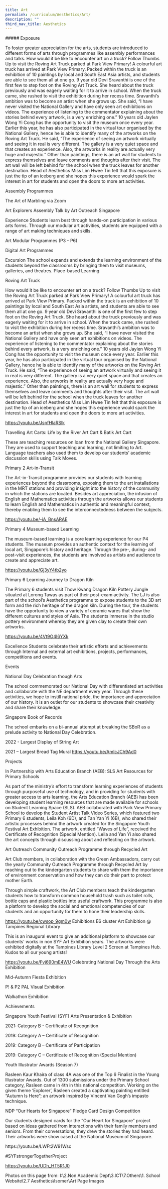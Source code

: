 ```yaml
---
title: Art
permalink: /curriculum/Aesthetics/Art/
description: ""
third_nav_title: Aesthetics
---
```

<p align="justify">
##### Exposure<br>

	
To foster greater appreciation for the arts, students are introduced to different forms of arts through programmes like assembly performances and talks.
How would it be like to encounter art on a truck? Follow Thumbs Up to visit the Roving Art Truck parked at Park View Primary!
A colourful art truck has arrived at Park View Primary. Packed within the truck is an exhibition of 10 paintings by local and South East Asia artists, and students are able to see them all at one go. 
9 year old Devi Sravanthi is one of the first few to step foot on the Roving Art Truck. She heard about the truck previously and was eagerly waiting for it to arrive in school. When the truck came, she rushed to visit the exhibition during her recess time. 
Sravanthi’s ambition was to become an artist when she grows up. She said, “I have never visited the National Gallery and have only seen art exhibitions on videos. The experience of listening to the commentator explaining about the stories behind every artwork, is a very enriching one.”
10 years old Jaylen Wong Yi Cong has the opportunity to visit the museum once every year. Earlier this year, he has also participated in the virtual tour organised by the National Gallery, hence he is able to identify many of the artworks on the Roving Art Truck.
He said, “The experience of seeing an artwork virtually and seeing it in real is very different. The gallery is a very quiet space and that creates an experience. Also, the artworks in reality are actually very huge and majestic.”
Other than paintings, there is an art wall for students to express themselves and leave comments and thoughts after their visit. The art wall will be left behind for the school when the truck leaves for another destination. 
Head of Aesthetics Miss Lim Hwee Tin felt that this exposure is just the tip of an iceberg and she hopes this experience would spark the interest in art for students and open the doors to more art activities.





Assembly Programmes

The Art of Marbling via Zoom

 

Art Explorers Assembly Talk by Art Outreach Singapore

 
Experience
Students learn best through hands-on participation in various arts forms. Through our modular art activities, students are equipped with a range of art making techniques and skills.

Art Modular Programmes (P3 - P6)

 
 

Digital Art Programmes
 
 
Excursion
The school expands and extends the learning environment of the students beyond the classrooms by bringing them to visit museums, galleries, and theatres.
Place-based Learning

Roving Art Truck

How would it be like to encounter art on a truck? Follow Thumbs Up to visit the Roving Art Truck parked at Park View Primary!
A colourful art truck has arrived at Park View Primary. Packed within the truck is an exhibition of 10 paintings by local and South East Asia artists, and students are able to see them all at one go. 
9 year old Devi Sravanthi is one of the first few to step foot on the Roving Art Truck. She heard about the truck previously and was eagerly waiting for it to arrive in school. When the truck came, she rushed to visit the exhibition during her recess time. 
Sravanthi’s ambition was to become an artist when she grows up. She said, “I have never visited the National Gallery and have only seen art exhibitions on videos. The experience of listening to the commentator explaining about the stories behind every artwork, is a very enriching one.”
10 years old Jaylen Wong Yi Cong has the opportunity to visit the museum once every year. Earlier this year, he has also participated in the virtual tour organised by the National Gallery, hence he is able to identify many of the artworks on the Roving Art Truck.
He said, “The experience of seeing an artwork virtually and seeing it in real is very different. The gallery is a very quiet space and that creates an experience. Also, the artworks in reality are actually very huge and majestic.”
Other than paintings, there is an art wall for students to express themselves and leave comments and thoughts after their visit. The art wall will be left behind for the school when the truck leaves for another destination. 
Head of Aesthetics Miss Lim Hwee Tin felt that this exposure is just the tip of an iceberg and she hopes this experience would spark the interest in art for students and open the doors to more art activities.

https://youtu.be/JspfHlaRSlk
 
Travelling Art Carts: Life by the River Art Cart & Batik Art Cart

These are teaching resources on loan from the National Gallery Singapore. They are used to support teaching and learning, not limiting to Art. Language teachers also used them to develop our students’ academic discussion skills using Talk Moves.

 

 

Primary 2 Art-in-Transit

The Art-in-Transit programme provides our students with learning experiences beyond the classrooms, exposing them to the art installations in the MRT stations and providing insight into the history of the community in which the stations are located.   Besides art appreciation, the infusion of English and Mathematics activities through the artworks allows our students to learn English and Mathematics in authentic and meaningful context, thereby enabling them to see the interconnectedness between the subjects.

https://youtu.be/-iA_BnsARAE

Primary 4 Museum-based Learning

The museum-based learning is a core learning experience for our P4 students. The museum provides an authentic context for the learning of local art, Singapore’s history and heritage. Through the pre-, during- and post-visit experiences, the students are involved as artists and audience to create and appreciate art. 

https://youtu.be/Gj3yY4tb2yo

 
Primary 6 Learning Journey to Dragon Kiln

The Primary 6 students visit Thow Kwang Dragon Kiln Pottery Jungle situated at Lorong Tawas as part of their post-exam activity. The LJ is also part of the school’s Aesthetics programme to expose students to the 3D art form and the rich heritage of the dragon kiln. During the tour, the students have the opportunity to view a variety of ceramic wares that show the different cultures and styles of Asia. The students immerse in the studio pottery environment whereby they are given clay to create their own artworks.

https://youtu.be/4Vt9O4I6YXk

Excellence
Students celebrate their artistic efforts and achievements through Internal and external art exhibitions, projects, performances, competitions and events.

Events

National Day Celebration though Arts

The school commemorated our National Day with differentiated art activities and collaborate with the NE department every year. Through these activities, we hope to instill national pride, the importance and appreciation of our history.  It is an outlet for our students to showcase their creativity and share their knowledge.
 

Singapore Book of Records

The school embarks on a bi-annual attempt at breaking the SBoR as a prelude activity to National Day Celebration. 

2022 - Largest Display of String Art

 

 

2021 – Largest Bread Tag Mural
https://youtu.be/AmIcJCh9Ad0
 


Projects

In Partnership with Arts Education Branch (AEB): SLS Art Resources for Primary Schools

As part of the ministry’s effort to transform learning experiences of students through purposeful use of technology, and in providing for students with greater access to arts learning, the Arts Education Branch (AEB) has been developing student learning resources that are made available for schools on Student Learning Space (SLS).   AEB collaborated with Park View Primary School to develop the Student Artist Talk Video Series, which featured two Primary 6 students, Leila Koh (6D), and Tan Yan Yi (6B), who shared their artistic processes behind the artwork created for the Singapore Youth Festival Art Exhibition. The artwork, entitled “Waves of Life”, received the Certificate of Recognition (Special Mention). Leila and Yan Yi also shared the art concepts through discussing about and reflecting on the artwork.
 
Art Outreach Community Outreach Programme through Recycled Art

Art Club members, in collaboration with the Green Ambassadors, carry out the yearly Community Outreach Programme through Recycled Art by reaching out to the kindergarten students to share with them the importance of environment conservation and how they can do their part to protect mother Earth. 
 
Through simple craftwork, the Art Club members teach the kindergarten students how to transform common household trash such as toilet rolls, bottle caps and plastic bottles into useful craftwork. This programme is also a platform to develop the social and emotional competencies of our students and an opportunity for them to hone their leadership skills.

https://youtu.be/cwsop_9gm0w
Exhibitions
E6 cluster Art Exhibition @ Tampines Regional Library

This is an inaugural event to give an additional platform to showcase our students' works in non SYF Art Exhibition years.  The artworks were exhibited digitally at the Tampines Library Level 2 Screen at Tampines Hub.  Kudos to all our young artists! 

 

https://youtu.be/Fvj690mE4WU
Celebrating National Day Through the Arts Exhibition

 
Mid-Autumn Fiesta Exhibition

 
P! & P2 PAL Visual Exhibition

 
 
Walkathon Exhibition

 
Achievements

Singapore Youth Festival (SYF) Arts Presentation & Exhibition

2021: Category B - Certificate of Recognition
 
2019: Category A – Certificate of Recognition
 
2019: Category B – Certificate of Participation
 
2019: Category C – Certificate of Recognition (Special Mention)
 
Youth Illustrator Awards (Season 7)

Rasleen Kaur Khaira of class 4A was one of the Top 6 Finalist in the Young Illustrator Awards. Out of 1300 submissions under the Primary School category, Rasleen came in 4th in this national competition. Working on the given theme ‘Explorer’, Rasleen created a captivating painting entitled “Autumn Is Here”; an artwork inspired by Vincent Van Gogh’s impasto technique.
 

NDP “Our Hearts for Singapore” Pledge Card Design Competition

Our students designed cards for the “Our Heart for Singapore” project based on ideas gathered from interactions with their family members and seniors. From their conversations, they drew the stories they had heard. Their artworks were show cased at the National Museum of Singapore.
</p>
https://youtu.be/LWFt2W91Wsc

#SYFstrongerTogetherProject

https://youtu.be/UDh_HT5R1J0



Photos on this page from:
I:\2.Non Academic Dept\3.ICT\7.Others\1. School Website\2.7 Aesthetics\Isomer\Art Page Images